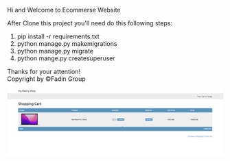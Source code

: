 Hi and Welcome to Ecommerse Website

After Clone this project you'll need do this following steps:
1. pip install -r requirements.txt
2. python manage.py makemigrations
3. python manage.py migrate
4. python mange.py createsuperuser

Thanks for your attention! <br>
Copyright by &copy;Fadin Group

![alt text](website.png)